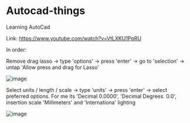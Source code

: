 # Autocad-things
Learning AutoCad

Link: https://www.youtube.com/watch?v=VtLXKU1PpRU

In order:

Remove drag lasso -> type 'options' -> press 'enter' -> go to 'selection' -> untap 'Allow press and drag for Lasso'

![image](https://github.com/Klemetti/Autocad-things/assets/62512248/c4c54b0c-2691-4304-8f94-b18b92c165b7)

Select units / length / scale -> type 'units' -> press 'enter' -> select preferred options. For me its 'Decimal 0.0000', 'Decimal Degrees. 0.0', insertion scale 'Millimeters' and 'Internationa' lighting

![image](https://github.com/Klemetti/Autocad-things/assets/62512248/31284d3c-d484-426a-bcde-6960661a6016)
